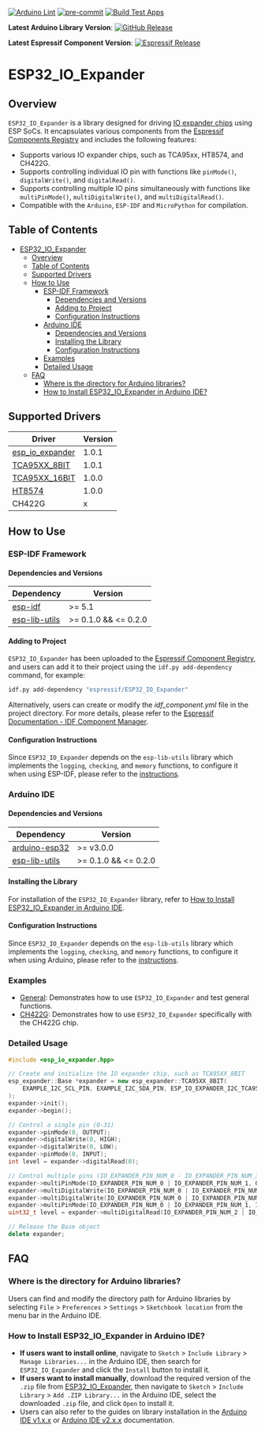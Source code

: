 [![Arduino Lint](https://github.com/esp-arduino-libs/ESP32_IO_Expander/actions/workflows/arduino_lint.yml/badge.svg)](https://github.com/esp-arduino-libs/ESP32_IO_Expander/actions/workflows/arduino_lint.yml) [![pre-commit](https://github.com/esp-arduino-libs/ESP32_IO_Expander/actions/workflows/pre-commit.yml/badge.svg)](https://github.com/esp-arduino-libs/ESP32_IO_Expander/actions/workflows/pre-commit.yml) [![Build Test Apps](https://github.com/esp-arduino-libs/ESP32_IO_Expander/actions/workflows/build_test.yml/badge.svg)](https://github.com/esp-arduino-libs/ESP32_IO_Expander/actions/workflows/build_test.yml)

**Latest Arduino Library Version**: [![GitHub Release](https://img.shields.io/github/v/release/esp-arduino-libs/ESP32_IO_Expander)](https://github.com/esp-arduino-libs/ESP32_IO_Expander/releases)

**Latest Espressif Component Version**: [![Espressif Release](https://components.espressif.com/components/espressif/esp32_io_expander/badge.svg)](https://components.espressif.com/components/espressif/esp32_io_expander)

# ESP32_IO_Expander

## Overview

`ESP32_IO_Expander` is a library designed for driving [IO expander chips](#supported-drivers) using ESP SoCs. It encapsulates various components from the [Espressif Components Registry](https://components.espressif.com/) and includes the following features:

* Supports various IO expander chips, such as TCA95xx, HT8574, and CH422G.
* Supports controlling individual IO pin with functions like `pinMode()`, `digitalWrite()`, and `digitalRead()`.
* Supports controlling multiple IO pins simultaneously with functions like `multiPinMode()`, `multiDigitalWrite()`, and `multiDigitalRead()`.
* Compatible with the `Arduino`, `ESP-IDF` and `MicroPython` for compilation.

## Table of Contents

- [ESP32\_IO\_Expander](#esp32_io_expander)
  - [Overview](#overview)
  - [Table of Contents](#table-of-contents)
  - [Supported Drivers](#supported-drivers)
  - [How to Use](#how-to-use)
    - [ESP-IDF Framework](#esp-idf-framework)
      - [Dependencies and Versions](#dependencies-and-versions)
      - [Adding to Project](#adding-to-project)
      - [Configuration Instructions](#configuration-instructions)
    - [Arduino IDE](#arduino-ide)
      - [Dependencies and Versions](#dependencies-and-versions-1)
      - [Installing the Library](#installing-the-library)
      - [Configuration Instructions](#configuration-instructions-1)
    - [Examples](#examples)
    - [Detailed Usage](#detailed-usage)
  - [FAQ](#faq)
    - [Where is the directory for Arduino libraries?](#where-is-the-directory-for-arduino-libraries)
    - [How to Install ESP32\_IO\_Expander in Arduino IDE?](#how-to-install-esp32_io_expander-in-arduino-ide)

## Supported Drivers

|                                              **Driver**                                              | **Version** |
| ---------------------------------------------------------------------------------------------------- | ----------- |
| [esp_io_expander](https://components.espressif.com/components/espressif/esp_io_expander)             | 1.0.1       |
| [TCA95XX_8BIT](https://components.espressif.com/components/espressif/esp_io_expander_tca9554)        | 1.0.1       |
| [TCA95XX_16BIT](https://components.espressif.com/components/espressif/esp_io_expander_tca95xx_16bit) | 1.0.0       |
| [HT8574](https://components.espressif.com/components/espressif/esp_io_expander_ht8574)               | 1.0.0       |
| CH422G                                                                                               | x           |

## How to Use

### ESP-IDF Framework

#### Dependencies and Versions

|                           **Dependency**                           |     **Version**      |
| ------------------------------------------------------------------ | -------------------- |
| [esp-idf](https://github.com/espressif/esp-idf)                    | >= 5.1               |
| [esp-lib-utils](https://github.com/esp-arduino-libs/esp-lib-utils) | >= 0.1.0 && <= 0.2.0 |

#### Adding to Project

`ESP32_IO_Expander` has been uploaded to the [Espressif Component Registry](https://components.espressif.com/), and users can add it to their project using the `idf.py add-dependency` command, for example:

```bash
idf.py add-dependency "espressif/ESP32_IO_Expander"
```

Alternatively, users can create or modify the *idf_component.yml* file in the project directory. For more details, please refer to the [Espressif Documentation - IDF Component Manager](https://docs.espressif.com/projects/esp-idf/en/latest/esp32/api-guides/tools/idf-component-manager.html).

#### Configuration Instructions

Since `ESP32_IO_Expander` depends on the `esp-lib-utils` library which implements the `logging`, `checking`, and `memory` functions, to configure it when using ESP-IDF, please refer to the [instructions](https://github.com/esp-arduino-libs/esp-lib-utils#configuration-instructions).

### Arduino IDE

#### Dependencies and Versions

|                           **Dependency**                           |     **Version**      |
| ------------------------------------------------------------------ | -------------------- |
| [arduino-esp32](https://github.com/espressif/arduino-esp32)        | >= v3.0.0            |
| [esp-lib-utils](https://github.com/esp-arduino-libs/esp-lib-utils) | >= 0.1.0 && <= 0.2.0 |

#### Installing the Library

For installation of the `ESP32_IO_Expander` library, refer to [How to Install ESP32_IO_Expander in Arduino IDE](#how-to-install-ESP32_IO_Expander-in-arduino-ide).

#### Configuration Instructions

Since `ESP32_IO_Expander` depends on the `esp-lib-utils` library which implements the `logging`, `checking`, and `memory` functions, to configure it when using Arduino, please refer to the [instructions](https://github.com/esp-arduino-libs/esp-lib-utils#configuration-instructions-1).

### Examples

* [General](examples/general): Demonstrates how to use `ESP32_IO_Expander` and test general functions.
* [CH422G](examples/ch422g): Demonstrates how to use `ESP32_IO_Expander` specifically with the CH422G chip.

### Detailed Usage

```cpp
#include <esp_io_expander.hpp>

// Create and initialize the IO expander chip, such as TCA95XX_8BIT
esp_expander::Base *expander = new esp_expander::TCA95XX_8BIT(
    EXAMPLE_I2C_SCL_PIN, EXAMPLE_I2C_SDA_PIN, ESP_IO_EXPANDER_I2C_TCA9554_ADDRESS_000
);
expander->init();
expander->begin();

// Control a single pin (0-31)
expander->pinMode(0, OUTPUT);
expander->digitalWrite(0, HIGH);
expander->digitalWrite(0, LOW);
expander->pinMode(0, INPUT);
int level = expander->digitalRead(0);

// Control multiple pins (IO_EXPANDER_PIN_NUM_0 - IO_EXPANDER_PIN_NUM_31)
expander->multiPinMode(IO_EXPANDER_PIN_NUM_0 | IO_EXPANDER_PIN_NUM_1, OUTPUT);
expander->multiDigitalWrite(IO_EXPANDER_PIN_NUM_0 | IO_EXPANDER_PIN_NUM_1, HIGH);
expander->multiDigitalWrite(IO_EXPANDER_PIN_NUM_0 | IO_EXPANDER_PIN_NUM_1, LOW);
expander->multiPinMode(IO_EXPANDER_PIN_NUM_0 | IO_EXPANDER_PIN_NUM_1, INPUT);
uint32_t level = expander->multiDigitalRead(IO_EXPANDER_PIN_NUM_2 | IO_EXPANDER_PIN_NUM_3);

// Release the Base object
delete expander;
```

## FAQ

### Where is the directory for Arduino libraries?

Users can find and modify the directory path for Arduino libraries by selecting `File` > `Preferences` > `Settings` > `Sketchbook location` from the menu bar in the Arduino IDE.

### How to Install ESP32_IO_Expander in Arduino IDE?

- **If users want to install online**, navigate to `Sketch` > `Include Library` > `Manage Libraries...` in the Arduino IDE, then search for `ESP32_IO_Expander` and click the `Install` button to install it.
- **If users want to install manually**, download the required version of the `.zip` file from [ESP32_IO_Expander](https://github.com/esp-arduino-libs/ESP32_IO_Expander), then navigate to `Sketch` > `Include Library` > `Add .ZIP Library...` in the Arduino IDE, select the downloaded `.zip` file, and click `Open` to install it.
- Users can also refer to the guides on library installation in the [Arduino IDE v1.x.x](https://docs.arduino.cc/software/ide-v1/tutorials/installing-libraries) or [Arduino IDE v2.x.x](https://docs.arduino.cc/software/ide-v2/tutorials/ide-v2-installing-a-library) documentation.

